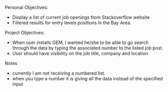 Personal Objectives:

* Display a list of current job openings from Stackoverflow website
* Filtered results for entry levels positions in the Bay Area.

Project Objectives:

* When user installs GEM, I wanted he/she to be able to go search through the data by typing the associated number to the listed job post.
* User should have visibility on the job title, company and location.


Notes
* currently I am not receiving a numbered list.
* when you type a number it is giving all the data instead of the specified input 

